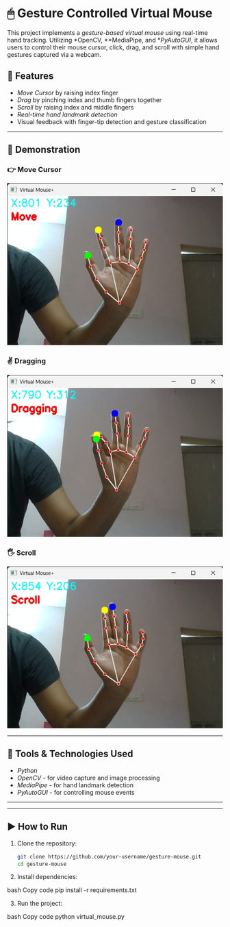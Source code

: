 # 🖱 Gesture Controlled Virtual Mouse

This project implements a *gesture-based virtual mouse* using real-time hand tracking. Utilizing *OpenCV, **MediaPipe, and **PyAutoGUI*, it allows users to control their mouse cursor, click, drag, and scroll with simple hand gestures captured via a webcam.

## 🔧 Features

- *Move Cursor* by raising index finger
- *Drag* by pinching index and thumb fingers together
- *Scroll* by raising index and middle fingers
- *Real-time hand landmark detection*
- Visual feedback with finger-tip detection and gesture classification

---

## 📸 Demonstration

### 👉 Move Cursor
![Move](assets/move.jpg)

### ✌ Dragging
![Dragging](assets/drag.jpg)

### 🖐 Scroll
![Scroll](assets/scroll.jpg)

---

## 🧰 Tools & Technologies Used

- *Python*
- *OpenCV* - for video capture and image processing
- *MediaPipe* - for hand landmark detection
- *PyAutoGUI* - for controlling mouse events

---
---

## ▶ How to Run

1. Clone the repository:
   ```bash
   git clone https://github.com/your-username/gesture-mouse.git
   cd gesture-mouse
2. Install dependencies:

bash
Copy code
pip install -r requirements.txt

3.  Run the project:

bash
Copy code
python virtual_mouse.py
